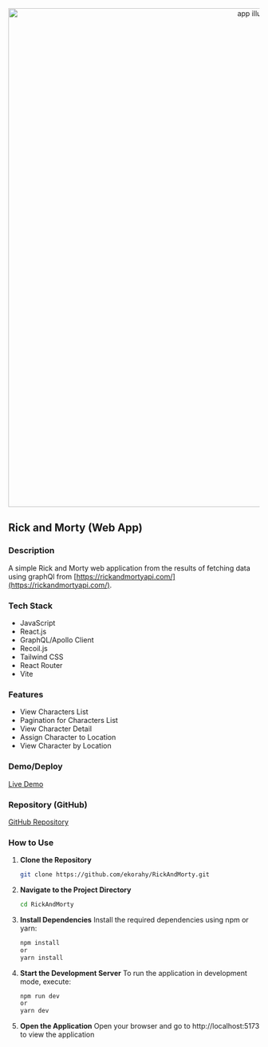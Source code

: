 <div align="center">
  <img src="https://github.com/user-attachments/assets/29fcb162-ea9d-40e7-97eb-3331f29694f1" alt="app illustration" width=1000>
</div>

## Rick and Morty (Web App)

### Description
A simple Rick and Morty web application from the results of fetching data using graphQl from [https://rickandmortyapi.com/](https://rickandmortyapi.com/).

### Tech Stack
- JavaScript
- React.js
- GraphQL/Apollo Client
- Recoil.js
- Tailwind CSS
- React Router
- Vite

### Features
- View Characters List
- Pagination for Characters List
- View Character Detail
- Assign Character to Location
- View Character by Location

### Demo/Deploy
[Live Demo](https://rickandmorty-ekorahy.vercel.app/)

### Repository (GitHub)
[GitHub Repository](https://github.com/ekorahy/RickAndMorty)

### How to Use

1. **Clone the Repository**
   ```bash
   git clone https://github.com/ekorahy/RickAndMorty.git

2. **Navigate to the Project Directory**
   ```bash
   cd RickAndMorty
3. **Install Dependencies**
   Install the required dependencies using npm or yarn:
   ```bash
   npm install
   or
   yarn install
4. **Start the Development Server**
   To run the application in development mode, execute:
   ```bash
   npm run dev
   or
   yarn dev
5. **Open the Application**
   Open your browser and go to http://localhost:5173 to view the application
   
